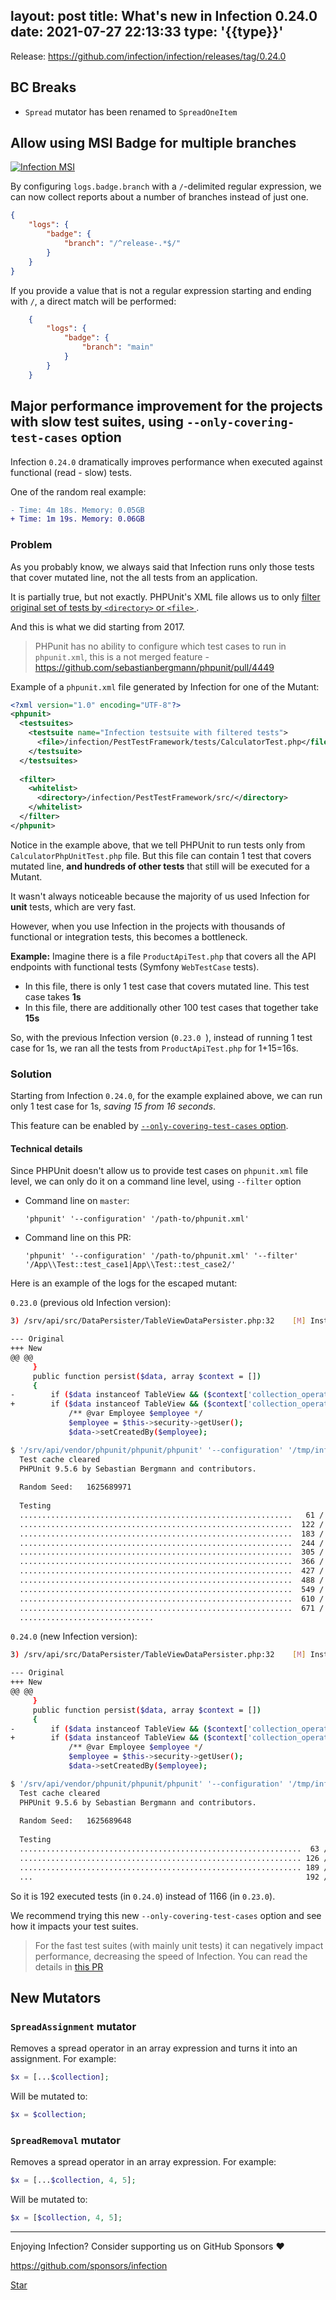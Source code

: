 layout: post
title: What's new in Infection 0.24.0
date: 2021-07-27 22:13:33
type: '{{type}}'
---

Release: https://github.com/infection/infection/releases/tag/0.24.0

## BC Breaks

* `Spread` mutator has been renamed to `SpreadOneItem`

## Allow using MSI Badge for multiple branches

[![Infection MSI](https://badge.stryker-mutator.io/github.com/infection/infection/master)](https://infection.github.io)


By configuring `logs.badge.branch` with a `/`-delimited regular expression, we can now collect reports about a number of branches instead of just one.

```json
{
    "logs": {
        "badge": {
            "branch": "/^release-.*$/"
        }
    }
}
```
If you provide a value that is not a regular expression starting and ending with `/`, a direct match will be performed:

```json
    {
        "logs": {
            "badge": {
                "branch": "main"
            }
        }
    }
```

## Major performance improvement for the projects with slow test suites, using `--only-covering-test-cases` option

Infection `0.24.0` dramatically improves performance when executed against functional (read - slow) tests.

One of the random real example:

```diff
- Time: 4m 18s. Memory: 0.05GB
+ Time: 1m 19s. Memory: 0.06GB
```

### Problem

As you probably know, we always said that Infection runs only those tests that cover mutated line, not the all tests from an application.

It is partially true, but not exactly. PHPUnit's XML file allows us to only [filter original set of tests by `<directory>` or `<file>` ](https://phpunit.readthedocs.io/en/9.5/configuration.html#the-testsuite-element).

And this is what we did starting from 2017.

> PHPunit has no ability to configure which test cases to run in `phpunit.xml`, this is a not merged feature - https://github.com/sebastianbergmann/phpunit/pull/4449

Example of a `phpunit.xml` file generated by Infection for one of the Mutant:

```xml
<?xml version="1.0" encoding="UTF-8"?>
<phpunit>
  <testsuites>
    <testsuite name="Infection testsuite with filtered tests">
      <file>/infection/PestTestFramework/tests/CalculatorTest.php</file>
    </testsuite>
  </testsuites>
    
  <filter>
    <whitelist>
      <directory>/infection/PestTestFramework/src/</directory>
    </whitelist>
  </filter>
</phpunit>
```

Notice in the example above, that we tell PHPUnit to run tests only from `CalculatorPhpUnitTest.php` file. But this file can contain 1 test that covers mutated line, **and hundreds of other tests** that still will be executed for a Mutant.

It wasn't always noticeable because the majority of us used Infection for **unit** tests, which are very fast.

However, when you use Infection in the projects with thousands of functional or integration tests, this becomes a bottleneck.

**Example:** Imagine there is a file `ProductApiTest.php` that covers all the API endpoints with functional tests (Symfony `WebTestCase` tests).

* In this file, there is only 1 test case that covers mutated line. This test case takes **1s**
* In this file, there are additionally other 100 test cases that together take **15s**

So, with the previous Infection version (`0.23.0 `), instead of running 1 test case for 1s, we ran all the tests from `ProductApiTest.php` for 1+15=16s.

### Solution

Starting from Infection `0.24.0`, for the example explained above, we can run only 1 test case for 1s, *saving 15 from 16 seconds*. 

This feature can be enabled by [`--only-covering-test-cases` option](/guide/command-line-options.html#only-covering-test-cases).

#### Technical details

Since PHPUnit doesn't allow us to provide test cases on `phpunit.xml` file level, we can only do it on a command line level, using `--filter` option

* Command line on `master`: 
  ```
  'phpunit' '--configuration' '/path-to/phpunit.xml'
  ```
* Command line on this PR: 
  ```
  'phpunit' '--configuration' '/path-to/phpunit.xml' '--filter' '/App\\Test::test_case1|App\\Test::test_case2/'
  ```

Here is an example of the logs for the escaped mutant:

`0.23.0` (previous old Infection version):

```bash
3) /srv/api/src/DataPersister/TableViewDataPersister.php:32    [M] InstanceOf_

--- Original
+++ New
@@ @@
     }
     public function persist($data, array $context = [])
     {
-        if ($data instanceof TableView && ($context['collection_operation_name'] ?? null) === 'post' && $this->security->getUser() instanceof Employee) {
+        if ($data instanceof TableView && ($context['collection_operation_name'] ?? null) === 'post' && true) {
             /** @var Employee $employee */
             $employee = $this->security->getUser();
             $data->setCreatedBy($employee);

$ '/srv/api/vendor/phpunit/phpunit/phpunit' '--configuration' '/tmp/infection/phpunit.xml'
  Test cache cleared
  PHPUnit 9.5.6 by Sebastian Bergmann and contributors.
  
  Random Seed:   1625689971
  
  Testing 
  .............................................................   61 / 1166 (  5%)
  .............................................................  122 / 1166 ( 10%)
  .............................................................  183 / 1166 ( 15%)
  .............................................................  244 / 1166 ( 20%)
  .............................................................  305 / 1166 ( 26%)
  .............................................................  366 / 1166 ( 31%)
  .............................................................  427 / 1166 ( 36%)
  .............................................................  488 / 1166 ( 41%)
  .............................................................  549 / 1166 ( 47%)
  .............................................................  610 / 1166 ( 52%)
  .............................................................  671 / 1166 ( 57%)
  ..............................
```

`0.24.0` (new Infection version):

```bash
3) /srv/api/src/DataPersister/TableViewDataPersister.php:32    [M] InstanceOf_

--- Original
+++ New
@@ @@
     }
     public function persist($data, array $context = [])
     {
-        if ($data instanceof TableView && ($context['collection_operation_name'] ?? null) === 'post' && $this->security->getUser() instanceof Employee) {
+        if ($data instanceof TableView && ($context['collection_operation_name'] ?? null) === 'post' && true) {
             /** @var Employee $employee */
             $employee = $this->security->getUser();
             $data->setCreatedBy($employee);

$ '/srv/api/vendor/phpunit/phpunit/phpunit' '--configuration' '/tmp/infection/phpunit.xml' '--filter' '/App\\Tests\\[...very long filter]/'
  Test cache cleared
  PHPUnit 9.5.6 by Sebastian Bergmann and contributors.
  
  Random Seed:   1625689648
  
  Testing 
  ...............................................................  63 / 192 ( 32%)
  ............................................................... 126 / 192 ( 65%)
  ............................................................... 189 / 192 ( 98%)
  ...                                                             192 / 192 (100%)
```

So it is 192 executed tests (in `0.24.0`) instead of 1166 (in `0.23.0`).

We recommend trying this new `--only-covering-test-cases` option and see how it impacts your test suites.

> For the fast test suites (with mainly unit tests) it can negatively impact performance, decreasing the speed of Infection. You can read the details in [this PR](https://github.com/infection/infection/pull/1539)

## New Mutators

### `SpreadAssignment` mutator

Removes a spread operator in an array expression and turns it into an assignment. For example:

```php
$x = [...$collection];
```

Will be mutated to:

```php
$x = $collection;
```

### `SpreadRemoval` mutator

Removes a spread operator in an array expression. For example:

```php
$x = [...$collection, 4, 5];
```

Will be mutated to:

```php
$x = [$collection, 4, 5];
```

------

Enjoying Infection? Consider supporting us on GitHub Sponsors ♥️

https://github.com/sponsors/infection

<a class="github-button" href="https://github.com/infection/infection" data-icon="octicon-star" data-show-count="true" aria-label="Star infection/infection on GitHub">Star</a>
<script async defer src="https://buttons.github.io/buttons.js"></script>
